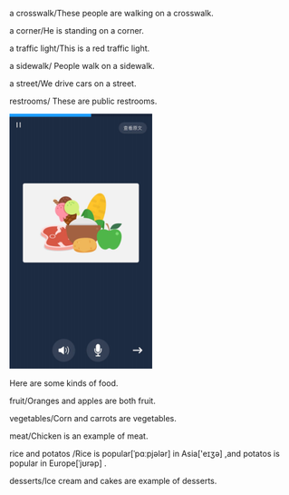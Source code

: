 

a crosswalk/These people are walking on a crosswalk.

a corner/He is standing on a corner.

a traffic  light/This is a red traffic light.

a sidewalk/ People walk on a sidewalk.

a street/We drive cars on a street.

restrooms/ These are public restrooms.

<img src=".\img\fruit.jpg" width="50%">


Here are some kinds of food.

fruit/Oranges and apples are both fruit.

vegetables/Corn and carrots are vegetables.

meat/Chicken is an example of meat.

rice and potatos /Rice is popular[ˈpɑːpjələr] in Asia['eɪʒə] ,and potatos is popular in Europe[ˈjʊrəp] .

desserts/Ice cream and cakes are example of desserts.



